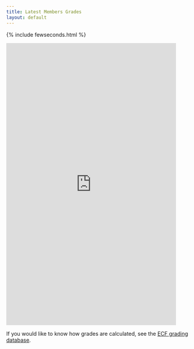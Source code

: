 ```yaml
---
title: Latest Members Grades
layout: default
---
```

{% include fewseconds.html %}

<iframe width="452" height="750" frameborder="0" scrolling="no" src="https://onedrive.live.com/embed?resid=8EB2B688CF6DF930%21138&authkey=%21AOEz_cQEXwsF1L4&em=2&wdAllowInteractivity=False&Item='Sheet1'!A1%3AE70&wdHideGridlines=True&wdDownloadButton=True&wdInConfigurator=True"></iframe>

<!-- Comment out previous embed code which does not seem to be supported any more

<div id="myExcelDiv" style="width: 452px; height: 750px"></div>
<script type="text/javascript" src="https://r.office.microsoft.com/r/rlidExcelWLJS?v=1&kip=1"></script>
<script type="text/javascript">
	/*
	 * This code uses the Microsoft Office Excel Javascript object model to programmatically insert the
	 * Excel Web App into a div with id=myExcelDiv. The full API is documented at
	 * https://msdn.microsoft.com/en-GB/library/hh315812.aspx. There you can find out how to programmatically get
	 * values from your Excel file and how to use the rest of the object model. 
	 */

	// Use this file token to reference SBCC -Grades-Sep2017.xlsx in Excel's APIs
	var fileToken = "SD8EB2B688CF6DF930!138/-8164262475757389520/t=0&s=0&v=!AOEz_cQEXwsF1L4";

	// run the Excel load handler on page load
	if (window.attachEvent) {
		window.attachEvent("onload", loadEwaOnPageLoad);
	} else {
		window.addEventListener("DOMContentLoaded", loadEwaOnPageLoad, false);
	}

	function loadEwaOnPageLoad() {
		var props = {
			item: "'Sheet1'!A1:E85",
			uiOptions: {
				showGridlines: false
			},
			interactivityOptions: {
				allowTypingAndFormulaEntry: false
			}
		};

		Ewa.EwaControl.loadEwaAsync(fileToken, "myExcelDiv", props, onEwaLoaded);
	}

	function onEwaLoaded(result) {
		/*
		 * Add code here to interact with the embedded Excel web app.
		 * Find out more at https://msdn.microsoft.com/en-GB/library/hh315812.aspx.
		 */
	}
</script>
//-->

<!-- Comment out previous grades code
### {% include build/currentlistversion.html %}

Click <a href="http://www.ecfgrading.org.uk/new/glist.php?Code=7152&Club=Streatham" target="_blank">here</a>
to open list in separate page.
//-->

If you would like to know how grades are calculated, see the
[ECF grading database](http://www.ecfgrading.org.uk/).

<!-- Comment out previous grades code
{% include build/currentlist.html %}
//-->

